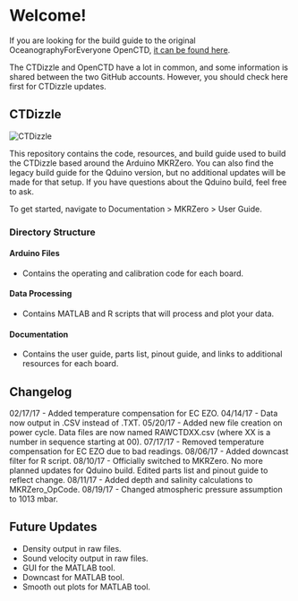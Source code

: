 # Welcome!
If you are looking for the build guide to the original OceanographyForEveryone OpenCTD, [it can be found here](https://github.com/OceanographyforEveryone/OpenCTD).

The CTDizzle and OpenCTD have a lot in common, and some information is shared between the two GitHub accounts. However, you should check here first for CTDizzle updates.


## CTDizzle
![CTDizzle](https://github.com/CTDizzle/CTDizzle/blob/master/Documentation/Images/Finished.jpg)

This repository contains the code, resources, and build guide used to build the CTDizzle based around the Arduino MKRZero.
You can also find the legacy build guide for the Qduino version, but no additional updates will be made for that setup. If you have questions about the Qduino build, feel free to ask.

To get started, navigate to Documentation > MKRZero > User Guide.

### Directory Structure

#### Arduino Files
- Contains the operating and calibration code for each board.

#### Data Processing
- Contains MATLAB and R scripts that will process and plot your data.

#### Documentation
- Contains the user guide, parts list, pinout guide, and links to additional resources for each board.

## Changelog
 02/17/17 - Added temperature compensation for EC EZO.
 04/14/17 - Data now output in .CSV instead of .TXT.
 05/20/17 - Added new file creation on power cycle. Data files are now named RAWCTDXX.csv (where XX is a number in sequence starting at 00).
 07/17/17 - Removed temperature compensation for EC EZO due to bad readings.
 08/06/17 - Added downcast filter for R script.
 08/10/17 - Officially switched to MKRZero. No more planned updates for Qduino build. Edited parts list and pinout guide to reflect change.
 08/11/17 - Added depth and salinity calculations to MKRZero_OpCode.
 08/19/17 - Changed atmospheric pressure assumption to 1013 mbar.
 
 
## Future Updates
- Density output in raw files.
- Sound velocity output in raw files.
- GUI for the MATLAB tool.
- Downcast for MATLAB tool.
- Smooth out plots for MATLAB tool.
